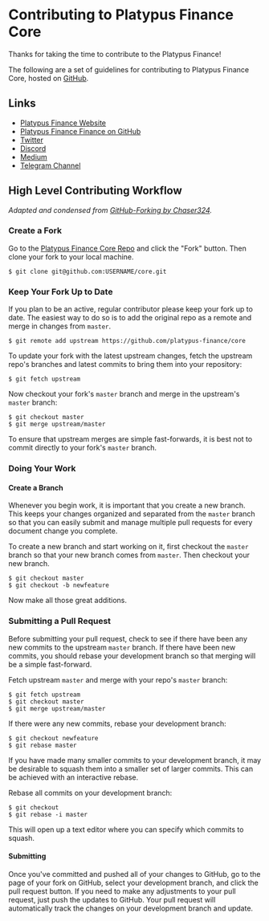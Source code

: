 # Contributing to Platypus Finance Core

Thanks for taking the time to contribute to the Platypus Finance!

The following are a set of guidelines for contributing to Platypus Finance Core, hosted on [GitHub](https://github.com/platypus-finance/core).

## Links

- [Platypus Finance Website](https://platypus.finance/)
- [Platypus Finance Finance on GitHub](https://github.com/platypus-finance/)
- [Twitter](https://twitter.com/Platypusdefi)
- [Discord](https://discord.com/invite/B6ThAvev2A)
- [Medium](https://medium.com/platypus-finance)
- [Telegram Channel](https://t.me/Platypusdefi)

## High Level Contributing Workflow

_Adapted and condensed from [GitHub-Forking by Chaser324](https://gist.github.com/Chaser324/ce0505fbed06b947d962)._

### Create a Fork

Go to the [Platypus Finance Core Repo](https://github.com/platypus-finance/core) and click the "Fork" button. Then clone your fork to your local machine.

```shell
$ git clone git@github.com:USERNAME/core.git
```

### Keep Your Fork Up to Date

If you plan to be an active, regular contributor please keep your fork up to date. The easiest way to do so is to add the original repo as a remote and merge in changes from `master`.

```shell
$ git remote add upstream https://github.com/platypus-finance/core
```

To update your fork with the latest upstream changes, fetch the upstream repo's branches and latest commits to bring them into your repository:

```shell
$ git fetch upstream
```

Now checkout your fork's `master` branch and merge in the upstream's `master` branch:

```shell
$ git checkout master
$ git merge upstream/master
```

To ensure that upstream merges are simple fast-forwards, it is best not to commit directly to your fork's `master` branch.

### Doing Your Work

#### Create a Branch

Whenever you begin work, it is important that you create a new branch. This keeps your changes organized and separated from the `master` branch so that you can easily submit and manage multiple pull requests for every document change you complete.

To create a new branch and start working on it, first checkout the `master` branch so that your new branch comes from `master`. Then checkout your new branch.

```shell
$ git checkout master
$ git checkout -b newfeature
```

Now make all those great additions.

### Submitting a Pull Request

Before submitting your pull request, check to see if there have been any new commits to the upstream `master` branch. If there have been new commits, you should rebase your development branch so that merging will be a simple fast-forward.

Fetch upstream `master` and merge with your repo's `master` branch:

```shell
$ git fetch upstream
$ git checkout master
$ git merge upstream/master
```

If there were any new commits, rebase your development branch:

```shell
$ git checkout newfeature
$ git rebase master
```

If you have made many smaller commits to your development branch, it may be desirable to squash them into a smaller set of larger commits. This can be achieved with an interactive rebase.

Rebase all commits on your development branch:

```shell
$ git checkout
$ git rebase -i master
```

This will open up a text editor where you can specify which commits to squash.

#### Submitting

Once you've committed and pushed all of your changes to GitHub, go to the page of your fork on GitHub, select your development branch, and click the pull request button. If you need to make any adjustments to your pull request, just push the updates to GitHub. Your pull request will automatically track the changes on your development branch and update.
